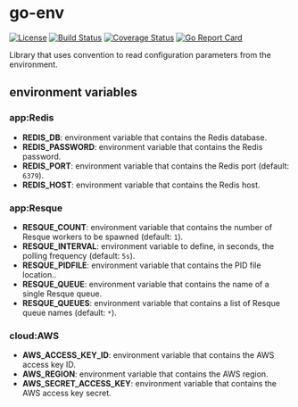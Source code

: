 # go-env

[![License](https://img.shields.io/badge/license-Apache%20License%202.0-blue.svg?style=flat)][license]
[![Build Status](https://travis-ci.org/steenzout/go-env.svg?branch=master)](https://travis-ci.org/steenzout/go-env/)
[![Coverage Status](https://coveralls.io/repos/steenzout/go-env/badge.svg?branch=master&service=github)](https://coveralls.io/github/steenzout/go-env?branch=master)
[![Go Report Card](https://goreportcard.com/badge/github.com/steenzout/go-env)](https://goreportcard.com/report/github.com/steenzout/go-env)

Library that uses convention to read configuration parameters from the environment.


## environment variables

### app:Redis

- **REDIS_DB**: environment variable that contains the Redis database.
- **REDIS_PASSWORD**: environment variable that contains the Redis password.
- **REDIS_PORT**: environment variable that contains the Redis port (default: `6379`).
- **REDIS_HOST**: environment variable that contains the Redis host.


### app:Resque

- **RESQUE_COUNT**: environment variable that contains the number of Resque workers to be spawned (default: `1`).
- **RESQUE_INTERVAL**: environment variable to define, in seconds, the polling frequency (default: `5s`).
- **RESQUE_PIDFILE**: environment variable that contains the PID file location..
- **RESQUE_QUEUE**: environment variable that contains the name of a single Resque queue.
- **RESQUE_QUEUES**: environment variable that contains a list of Resque queue names (default: `*`).


### cloud:AWS

- **AWS_ACCESS_KEY_ID**: environment variable that contains the AWS access key ID.
- **AWS_REGION**: environment variable that contains the AWS region.
- **AWS_SECRET_ACCESS_KEY**: environment variable that contains the AWS access key secret.


[license]:  https://raw.githubusercontent.com/steenzout/go-env/master/LICENSE   "Apache License 2.0"
